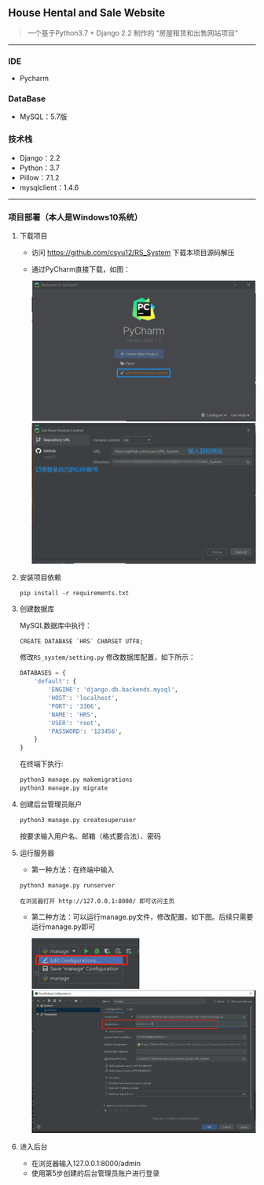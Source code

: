 ## House Hental and Sale Website

> 一个基于Python3.7 + Django 2.2 制作的 “房屋租赁和出售网站项目“

------

### IDE
- Pycharm

### DataBase
- MySQL：5.7版

### 技术栈
- Django：2.2
- Python：3.7
- Pillow：7.1.2
- mysqlclient：1.4.6


------

### 项目部署（本人是Windows10系统）

1. 下载项目

    * 访问 https://github.com/csyu12/RS_System 下载本项目源码解压

    * 通过PyCharm直接下载，如图：

      <img src="./README_img/image-20200719215449282.png" alt="image-20200719215449282" style="zoom:50%;" />

      <img src="./README_img/image-20200719215320304.png" alt="image-20200719215320304" style="zoom:50%;" />

2. 安装项目依赖

   ```
   pip install -r requirements.txt
   ```

3. 创建数据库

    MySQL数据库中执行：

    ```mysql
    CREATE DATABASE `HRS` CHARSET UTF8;
    ```

    修改`RS_system/setting.py` 修改数据库配置，如下所示：

    ```python
    DATABASES = {
        'default': {
            'ENGINE': 'django.db.backends.mysql',
            'HOST': 'localhost',
            'PORT': '3306',
            'NAME': 'HRS',
            'USER': 'root',
            'PASSWORD': '123456',
        }
    }
    ```

    在终端下执行:

    ```python
    python3 manage.py makemigrations
    python3 manage.py migrate
    ```

4. 创建后台管理员账户

    ```python
    python3 manage.py createsuperuser
    ```

    按要求输入用户名、邮箱（格式要合法）、密码

5. 运行服务器

   * 第一种方法：在终端中输入

   ```python
   python3 manage.py runserver
   ```

   `在浏览器打开 http://127.0.0.1:8000/ 即可访问主页`

   * 第二种方法：可以运行manage.py文件，修改配置，如下图。后续只需要运行manage.py即可

     <img src="./README_img/image-20200719212535828.png" alt="image-20200719212535828" style="zoom: 67%;" />

     <img src="./README_img/image-20200719212620738.png" alt="image-20200719212620738" style="zoom: 50%;" />

6. 进入后台

   - 在浏览器输入127.0.0.1:8000/admin
   - 使用第5步创建的后台管理员账户进行登录